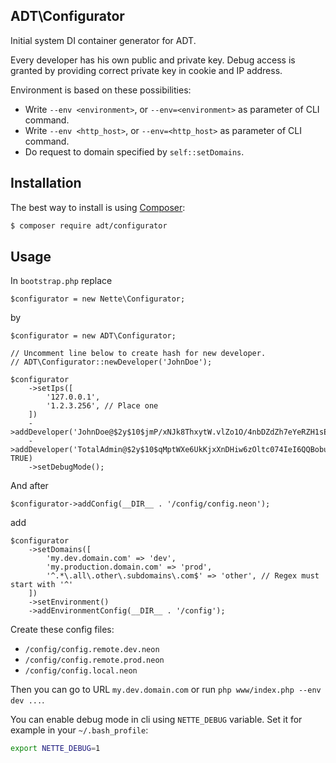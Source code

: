 ## ADT\Configurator

Initial system DI container generator for ADT.

Every developer has his own public and private key.
Debug access is granted by providing correct private key in cookie and IP address.

Environment is based on these possibilities:
- Write `--env <environment>`, or `--env=<environment>` as parameter of CLI command.
- Write `--env <http_host>`, or `--env=<http_host>` as parameter of CLI command.
- Do request to domain specified by `self::setDomains`.

## Installation

The best way to install is using [Composer](http://getcomposer.org/):

```sh
$ composer require adt/configurator
```

## Usage

In `bootstrap.php` replace

```
$configurator = new Nette\Configurator;
```

by

```
$configurator = new ADT\Configurator;

// Uncomment line below to create hash for new developer.
// ADT\Configurator::newDeveloper('JohnDoe');

$configurator
	->setIps([
		'127.0.0.1',
		'1.2.3.256', // Place one
	])
	->addDeveloper('JohnDoe@$2y$10$jmP/xNJk8ThxytW.vlZo1O/4nbDZdZh7eYeRZH1sE3pYeQGLD2982')
	->addDeveloper('TotalAdmin@$2y$10$qMptWXe6UkKjxXnDHiw6zOltc074IeI6QQBobuKJVPNwh7LO0d/cO', TRUE)
	->setDebugMode();
```

And after

```
$configurator->addConfig(__DIR__ . '/config/config.neon');
```

add

```
$configurator
	->setDomains([
		'my.dev.domain.com' => 'dev',
		'my.production.domain.com' => 'prod',
		'^.*\.all\.other\.subdomains\.com$' => 'other', // Regex must start with '^'
	])
	->setEnvironment()
	->addEnvironmentConfig(__DIR__ . '/config');
```

Create these config files:
- `/config/config.remote.dev.neon`
- `/config/config.remote.prod.neon`
- `/config/config.local.neon`

Then you can go to URL `my.dev.domain.com` or run `php www/index.php --env dev ...`.

You can enable debug mode in cli using `NETTE_DEBUG` variable. Set it for example in your `~/.bash_profile`:

```bash
export NETTE_DEBUG=1
```
